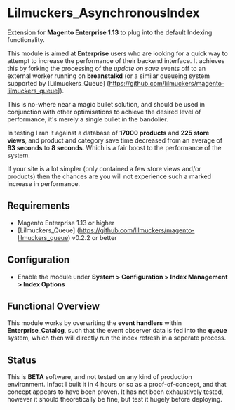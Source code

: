# Lilmuckers_AsynchronousIndex

Extension for **Magento Enterprise 1.13** to plug into the default Indexing functionality.

This module is aimed at **Enterprise** users who are looking for a quick way to attempt to increase the performance of their backend interface. It achieves this by forking the processing of the *update on save* events off to an external worker running on **breanstalkd** (or a similar queueing system supported by [Lilmuckers_Queue] (https://github.com/lilmuckers/magento-lilmuckers_queue]).

This is no-where near a magic bullet solution, and should be used in conjunction with other optimisations to achieve the desired level of performance, it's merely a single bullet in the bandolier.

In testing I ran it against a database of **17000 products** and **225 store views**, and product and category save time decreased from an average of **93 seconds** to **8 seconds**. Which is a fair boost to the performance of the system.

If your site is a lot simpler (only contained a few store views and/or products) then the chances are you will not experience such a marked increase in performance.

## Requirements
 * Magento Enterprise 1.13 or higher
 * [Lilmuckers_Queue] (https://github.com/lilmuckers/magento-lilmuckers_queue) v0.2.2 or better
 
## Configuration
 * Enable the module under **System > Configuration > Index Management > Index Options**
 
## Functional Overview
This module works by overwriting the **event handlers** within **Enterprise_Catalog**, such that the event observer data is fed into the **queue** system, which then will directly run the index refresh in a seperate process.

## Status
This is **BETA** software, and not tested on any kind of production environment. Infact I built it in 4 hours or so as a proof-of-concept, and that concept appears to have been proven.
It has not been exhaustively tested, however it should theoretically be fine, but test it hugely before deploying.